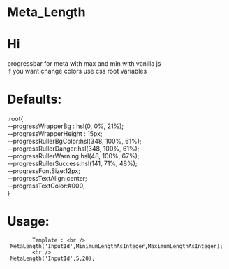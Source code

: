 # Meta_Length
# Hi
progressbar for meta with max and min with vanilla js<br />
if you want change colors use css root variables<br />
# Defaults:
:root{<br />
            --progressWrapperBg : hsl(0, 0%, 21%);<br />
            --progressWrapperHeight : 15px;<br />
            --progressRullerBgColor:hsl(348, 100%, 61%);<br />
            --progressRullerDanger:hsl(348, 100%, 61%);<br />
            --progressRullerWarning:hsl(48, 100%, 67%);<br />
            --progressRullerSuccess:hsl(141, 71%, 48%);<br />
            --progressFontSize:12px;<br />
            --progressTextAlign:center;<br />
            --progressTextColor:#000;<br />
        }<br />
# Usage:
            Template : <br />
     MetaLength('InputId',MinimumLengthAsInteger,MaximumLengthAsInteger);
            <br />
     MetaLength('InputId',5,20);
